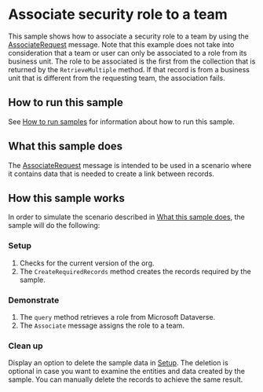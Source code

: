 # Associate security role to a team 

This sample shows how to associate a security role to a team by using the [AssociateRequest](https://docs.microsoft.com/en-us/dotnet/api/microsoft.xrm.sdk.messages.associaterequest?view=dynamics-general-ce-9) message. Note that this example does not take into consideration that a team or user can only be associated to a role from its business unit. The role to be associated is the first from the collection that is returned by the `RetrieveMultiple` method. If that record is from a business unit that is different from the requesting team, the association fails.

## How to run this sample

See [How to run samples](https://github.com/microsoft/PowerApps-Samples/blob/master/dataverse/README.md) for information about how to run this sample.

## What this sample does

The [AssociateRequest](https://docs.microsoft.com/en-us/dotnet/api/microsoft.xrm.sdk.messages.associaterequest?view=dynamics-general-ce-9) message is intended to be used in a scenario where it contains data that is needed to create a link between records.

## How this sample works

In order to simulate the scenario described in [What this sample does](#what-this-sample-does), the sample will do the following:

### Setup

1. Checks for the current version of the org.
2. The `CreateRequiredRecords` method creates the records required by the sample.

### Demonstrate

1. The `query` method retrieves a role from Microsoft Dataverse.
2. The `Associate` message assigns the role to a team.

### Clean up

Display an option to delete the sample data in [Setup](#setup). The deletion is optional in case you want to examine the entities and data created by the sample. You can manually delete the records to achieve the same result.
